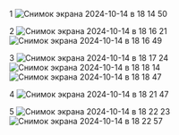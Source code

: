 1
![Снимок экрана 2024-10-14 в 18 14 50](https://github.com/user-attachments/assets/dfb1fd71-a04a-41bb-93f4-bc4e858d95a1)

2
![Снимок экрана 2024-10-14 в 18 16 21](https://github.com/user-attachments/assets/661749b1-5312-4113-aa82-a08a0ca654b1)
![Снимок экрана 2024-10-14 в 18 16 49](https://github.com/user-attachments/assets/f713e3d4-869b-4eca-9180-1188071c0db5)

3
![Снимок экрана 2024-10-14 в 18 17 24](https://github.com/user-attachments/assets/7b97a767-6f64-405a-ad3f-970f02bf6aaa)
![Снимок экрана 2024-10-14 в 18 18 14](https://github.com/user-attachments/assets/bcec7604-a3ba-4a27-b6ed-aadbb6d0b2ac)
![Снимок экрана 2024-10-14 в 18 18 47](https://github.com/user-attachments/assets/86753604-56d5-4029-a68e-0eb694bbcecc)

4
![Снимок экрана 2024-10-14 в 18 21 47](https://github.com/user-attachments/assets/077196e8-4f17-4737-aa9c-0096a393294a)

5
![Снимок экрана 2024-10-14 в 18 22 23](https://github.com/user-attachments/assets/311c429b-8f8f-4c5b-b6ef-034c9f81b33c)
![Снимок экрана 2024-10-14 в 18 22 57](https://github.com/user-attachments/assets/ea0e796a-d4e2-4c93-ad7d-e6ae2138e31a)
